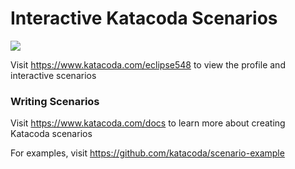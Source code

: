 # Interactive Katacoda Scenarios

[![](http://shields.katacoda.com/katacoda/eclipse548/count.svg)](https://www.katacoda.com/eclipse548 "Get your profile on Katacoda.com")

Visit https://www.katacoda.com/eclipse548 to view the profile and interactive scenarios

### Writing Scenarios
Visit https://www.katacoda.com/docs to learn more about creating Katacoda scenarios

For examples, visit https://github.com/katacoda/scenario-example
